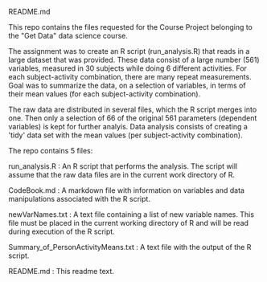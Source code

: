 README.md

This repo contains the files requested for the Course Project belonging to the "Get Data" data science course.

The assignment was to create an R script (run_analysis.R) that reads in a large dataset that was provided. These data consist of a large number (561) variables, measured in 30 subjects while doing 6 different activities. For each subject-activity combination, there are many repeat measurements. Goal was to summarize the data, on a selection of variables, in terms of their mean values (for each subject-activity combination).

The raw data are distributed in several files, which the R script merges into one. Then only a selection of 66 of the original 561 parameters (dependent variables) is kept for further analyis. Data analysis consists of creating a 'tidy' data set with the mean values (per subject-activity combination).

The repo contains 5 files:

run_analysis.R : An R script that performs the analysis. The script will assume that the raw data files are in the current work directory of R.

CodeBook.md : A markdown file with information on variables and data manipulations associated with the R script.

newVarNames.txt : A text file containing a list of new variable names. This file must be placed in the current working directory of R and will be read during execution of the R script.

Summary_of_PersonActivityMeans.txt : A text file with the output of the R script.

README.md : This readme text.

